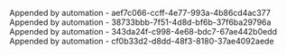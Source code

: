 

Appended by automation - aef7c066-ccff-4e77-993a-4b86cd4ac377
Appended by automation - 38733bbb-7f51-4d8d-bf6b-37f6ba29796a
Appended by automation - 343da24f-c998-4e68-bdc7-67ae442b0edd
Appended by automation - cf0b33d2-d8dd-48f3-8180-37ae4092aede